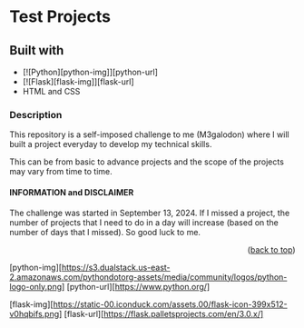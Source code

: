 <a id="readme-top"></a>

# Test Projects

## Built with
* [![Python][python-img]][python-url]
* [![Flask][flask-img]][flask-url]
* HTML and CSS


### Description

This repository is a self-imposed challenge to me (M3galodon) where I will built a project everyday to develop my technical skills.

This can be from basic to advance projects and the scope of the projects may vary from time to time.

#### INFORMATION and DISCLAIMER
The challenge was started in September 13, 2024. If I missed a project, the number of projects that I need to do in a day will increase (based on the number of days that I missed). So good luck to me.


<p align="right">(<a href="#readme-top">back to top</a>)</p>




<!-- MARKDOWN LINKS & IMAGES -->
<!-- https://www.markdownguide.org/basic-syntax/#reference-style-links -->
[python-img][https://s3.dualstack.us-east-2.amazonaws.com/pythondotorg-assets/media/community/logos/python-logo-only.png]
[python-url][https://www.python.org/]

[flask-img][https://static-00.iconduck.com/assets.00/flask-icon-399x512-v0hqbifs.png]
[flask-url][https://flask.palletsprojects.com/en/3.0.x/]